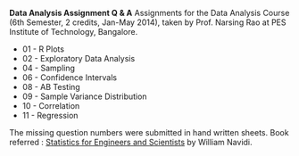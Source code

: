 **Data Analysis Assignment Q & A**
Assignments for the Data Analysis Course (6th Semester, 2 credits, Jan-May 2014), taken by Prof. Narsing Rao at PES Institute of Technology, Bangalore.

* 01 - R Plots
* 02 - Exploratory Data Analysis
* 04 - Sampling
* 06 - Confidence Intervals
* 08 - AB Testing
* 09 - Sample Variance Distribution
* 10 - Correlation
* 11 - Regression

The missing question numbers were submitted in hand written sheets.
Book referred : [Statistics for Engineers and Scientists](http://www.amazon.com/Statistics-Engineers-Scientists-William-Navidi/dp/0073376337) by William Navidi.
